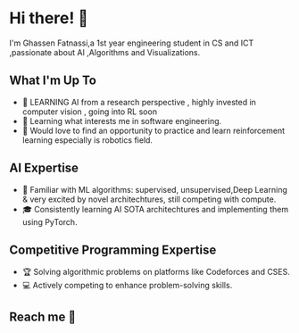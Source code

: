 # Hi there! 👋

I'm Ghassen Fatnassi,a 1st year engineering student in CS and ICT ,passionate about AI ,Algorithms and Visualizations.

## What I'm Up To

- 🔭 LEARNING AI from a research perspective , highly invested in computer vision , going into RL soon
- 🔭 Learning what interests me in software engineering.
- 🌟 Would love to find an opportunity to practice and learn reinforcement learning especially is robotics field.


## AI Expertise

- 🤖 Familiar with ML algorithms: supervised, unsupervised,Deep Learning & very excited by novel architechtures, still competing with compute.
- 🎓 Consistently learning AI SOTA architechtures and implementing them using PyTorch.

## Competitive Programming Expertise

- 🏆 Solving algorithmic problems on platforms like Codeforces and CSES.
- 💻 Actively competing to enhance problem-solving skills.


## Reach me 👋

